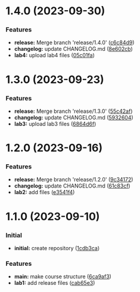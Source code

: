 # 1.4.0 (2023-09-30)

### Features

* **release:** Merge branch 'release/1.4.0' ([c6c84d9](https://github.com/vvsattarova/study_2023-2024_infosec/commit/c6c84d99364769216a6ccd2012f5d71bf5c5e78e))
* **changelog:** update CHANGELOG.md ([8e602cb](https://github.com/vvsattarova/study_2023-2024_infosec/commit/8e602cbe127ee21036f732e486cb47f5c72a6e2a))
* **lab4:** upload lab4 files ([05c01fa](https://github.com/vvsattarova/study_2023-2024_infosec/commit/05c01fa0a822566a05353f0037e2bf2e4bec7153))

# 1.3.0 (2023-09-23)

### Features

* **release:** Merge branch 'release/1.3.0' ([55c42af](https://github.com/vvsattarova/study_2023-2024_infosec/commit/55c42af92b1011f664d32a6ac86ccb25632317c6))
* **changelog:** update CHANGELOG.md ([5932604](https://github.com/vvsattarova/study_2023-2024_infosec/commit/59326047394c0f90dfce3d7a4e72fadd090e9021))
* **lab3:** upload lab3 files ([6864d6f](https://github.com/vvsattarova/study_2023-2024_infosec/commit/6864d6fb4a34a8d7671529a2eeff6824b33db343))

# 1.2.0 (2023-09-16)

### Features

* **release:** Merge branch 'release/1.2.0' ([9c34172](https://github.com/vvsattarova/study_2023-2024_infosec/commit/9c3417261a87de92b0bac4d7f38fd28206ca1eed))
* **changelog:** update CHANGELOG.md ([61c83cf](https://github.com/vvsattarova/study_2023-2024_infosec/commit/61c83cfb30573974667caf5641cb8349b5c2588d))
* **lab2:** add files ([e3541f4](https://github.com/vvsattarova/study_2023-2024_infosec/commit/e3541f43fec3b29d58699bfbab59d7ceb7ef1e94))

# 1.1.0 (2023-09-10)

### Initial

* **initial:** create repository ([1cdb3ca](https://github.com/vvsattarova/study_2023-2024_infosec/commit/1cdb3ca8c733bf63fae4c7370f94430f3aba830b))

### Features

* **main:** make course structure ([6ca9af3](https://github.com/vvsattarova/study_2023-2024_infosec/commit/6ca9af3d19a8f90778e2562e16f5a6e21fede43c))
* **lab1:** add release files ([cab65e3](https://github.com/vvsattarova/study_2023-2024_infosec/commit/cab65e36368d6f0840ce4ec974c88e7a67acb8c0))

